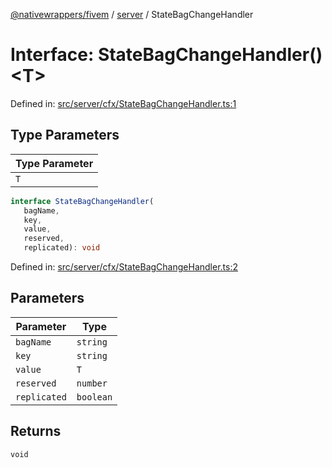 [@nativewrappers/fivem](../../README.md) / [server](../README.md) / StateBagChangeHandler

# Interface: StateBagChangeHandler()\<T\>

Defined in: [src/server/cfx/StateBagChangeHandler.ts:1](https://github.com/nativewrappers/nativewrappers/blob/c60977197fc03a84e577475a74a7b129c71770ca/src/server/cfx/StateBagChangeHandler.ts#L1)

## Type Parameters

| Type Parameter |
| ------ |
| `T` |

```ts
interface StateBagChangeHandler(
   bagName, 
   key, 
   value, 
   reserved, 
   replicated): void
```

Defined in: [src/server/cfx/StateBagChangeHandler.ts:2](https://github.com/nativewrappers/nativewrappers/blob/c60977197fc03a84e577475a74a7b129c71770ca/src/server/cfx/StateBagChangeHandler.ts#L2)

## Parameters

| Parameter | Type |
| ------ | ------ |
| `bagName` | `string` |
| `key` | `string` |
| `value` | `T` |
| `reserved` | `number` |
| `replicated` | `boolean` |

## Returns

`void`

